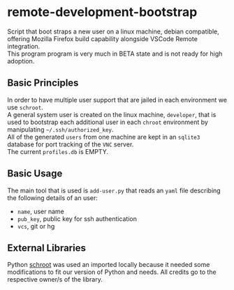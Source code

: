 # remote-development-bootstrap #

Script that boot straps a new user on a linux machine, debian compatible, offering Mozilla Firefox build capability alongside VSCode Remote integration.<br />
This program program is very much in BETA state and is not ready for high adoption.

## Basic Principles ##
In order to have multiple user support that are jailed in each environment we use `schroot`.<br />
A general system user is created on the linux machine, `developer`, that is used to bootstrap each additional user in each `chroot` environment by manipulating `~/.ssh/authorized_key`. <br />
All of the generated `users` from one machine are kept in an `sqlite3` database for port tracking of the `VNC` server.<br />
The current `profiles.db` is EMPTY.


## Basic Usage ##
The main tool that is used is `add-user.py` that reads an `yaml` file describing the following details of an user:
* `name`, user name
* `pub_key`, public key for ssh authentication
* `vcs`, git or hg

## External Libraries ##
Python [schroot](https://pypi.org/project/schroot/) was used an imported locally because it needed some modifications to fit our version of Python and needs. All credits go to the respective owner/s of the library.
